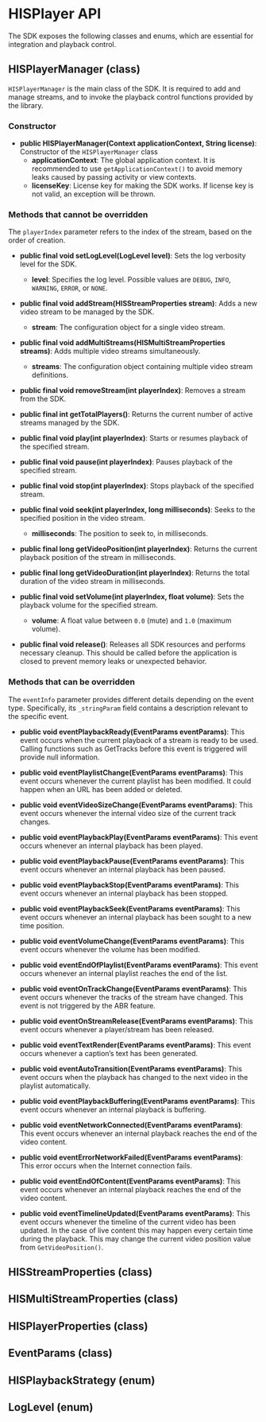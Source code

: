# HISPlayer API
The SDK exposes the following classes and enums, which are essential for integration and playback control.

## HISPlayerManager (class)
`HISPlayerManager` is the main class of the SDK. It is required to add and manage streams, and to invoke the playback control functions provided by the library.

### Constructor

* **public HISPlayerManager(Context applicationContext, String license)**: Constructor of the `HISPlayerManager` class
  * **applicationContext**: The global application context. It is recommended to use `getApplicationContext()` to avoid memory leaks caused by passing activity or view contexts.
  * **licenseKey**: License key for making the SDK works. If license key is not valid, an exception will be thrown.

### Methods that **cannot** be overridden
The `playerIndex` parameter refers to the index of the stream, based on the order of creation.

* **public final void setLogLevel(LogLevel level)**: Sets the log verbosity level for the SDK.
  * **level**: Specifies the log level. Possible values are `DEBUG`, `INFO`, `WARNING`, `ERROR`, or `NONE`.

* **public final void addStream(HISStreamProperties stream)**: Adds a new video stream to be managed by the SDK.
  * **stream**: The configuration object for a single video stream.

* **public final void addMultiStreams(HISMultiStreamProperties streams)**: Adds multiple video streams simultaneously.
  * **streams**: The configuration object containing multiple video stream definitions.

* **public final void removeStream(int playerIndex)**: Removes a stream from the SDK.

* **public final int getTotalPlayers()**: Returns the current number of active streams managed by the SDK.

* **public final void play(int playerIndex)**: Starts or resumes playback of the specified stream.

* **public final void pause(int playerIndex)**: Pauses playback of the specified stream.

* **public final void stop(int playerIndex)**: Stops playback of the specified stream.

* **public final void seek(int playerIndex, long milliseconds)**: Seeks to the specified position in the video stream.
  * **milliseconds**: The position to seek to, in milliseconds.

* **public final long getVideoPosition(int playerIndex)**: Returns the current playback position of the stream in milliseconds.

* **public final long getVideoDuration(int playerIndex)**: Returns the total duration of the video stream in milliseconds.

* **public final void setVolume(int playerIndex, float volume)**: Sets the playback volume for the specified stream.
  * **volume**: A float value between `0.0` (mute) and `1.0` (maximum volume).

* **public final void release()**: Releases all SDK resources and performs necessary cleanup. This should be called before the application is closed to prevent memory leaks or unexpected behavior.

### Methods that **can** be overridden
The `eventInfo` parameter provides different details depending on the event type. Specifically, its `_stringParam` field contains a description relevant to the specific event.

* **public void eventPlaybackReady(EventParams eventParams)**: This event occurs when the current playback of a stream is ready to be used. Calling functions such as GetTracks before this event is triggered will provide null information.

* **public void eventPlaylistChange(EventParams eventParams)**: This event occurs whenever the current playlist has been modified. It could happen when an URL has been added or deleted.

* **public void eventVideoSizeChange(EventParams eventParams)**: This event occurs whenever the internal video size of the current track changes.

* **public void eventPlaybackPlay(EventParams eventParams)**: This event occurs whenever an internal playback has been played.

* **public void eventPlaybackPause(EventParams eventParams)**: This event occurs whenever an internal playback has been paused.

* **public void eventPlaybackStop(EventParams eventParams)**: This event occurs whenever an internal playback has been stopped.

* **public void eventPlaybackSeek(EventParams eventParams)**: This event occurs whenever an internal playback has been sought to a new time position.

* **public void eventVolumeChange(EventParams eventParams)**: This event occurs whenever the volume has been modified.

* **public void eventEndOfPlaylist(EventParams eventParams)**: This event occurs whenever an internal playlist reaches the end of the list.

* **public void eventOnTrackChange(EventParams eventParams)**: This event occurs whenever the tracks of the stream have changed. This event is not triggered by the ABR feature.

* **public void eventOnStreamRelease(EventParams eventParams)**: This event occurs whenever a player/stream has been released.

* **public void eventTextRender(EventParams eventParams)**: This event occurs whenever a caption’s text has been generated.

* **public void eventAutoTransition(EventParams eventParams)**: This event occurs when the playback has changed to the next video in the playlist automatically.

* **public void eventPlaybackBuffering(EventParams eventParams)**: This event occurs whenever an internal playback is buffering.

* **public void eventNetworkConnected(EventParams eventParams)**: This event occurs whenever an internal playback reaches the end of the video content.

* **public void eventErrorNetworkFailed(EventParams eventParams)**: This error occurs when the Internet connection fails.

* **public void eventEndOfContent(EventParams eventParams)**: This event occurs whenever an internal playback reaches the end of the video content.

* **public void eventTimelineUpdated(EventParams eventParams)**: This event occurs whenever the timeline of the current video has been updated. In the case of live content this may happen every certain time during the playback. This may change the current video position value from `GetVideoPosition()`.

## HISStreamProperties (class)

## HISMultiStreamProperties (class)

## HISPlayerProperties (class)

## EventParams (class)

## HISPlaybackStrategy (enum)

## LogLevel (enum)
